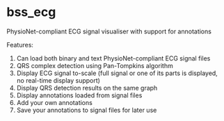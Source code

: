 bss_ecg
=======

PhysioNet-compliant ECG signal visualiser with support for annotations

Features:
1. Can load both binary and text PhysioNet-compliant ECG signal files
2. QRS complex detection using Pan-Tompkins algorithm
3. Display ECG signal to-scale (full signal or one of its parts is displayed, no real-time display support)
5. Display QRS detection results on the same graph
6. Display annotations loaded from signal files
7. Add your own annotations 
8. Save your annotations to signal files for later use
